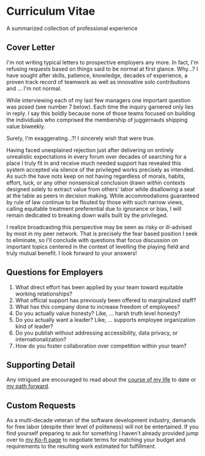 Curriculum Vitae
================

A summarized collection of professional experience


Cover Letter
------------

I'm not writing typical letters to prospective employers any more.  In fact, I'm
refusing requests based on things said to be normal at first glance.  Why...?  I
have sought after skills, patience, knowledge, decades of experience, a proven
track record of teamwork as well as innovative solo contributions and ... I'm
not normal.


While interviewing each of my last few managers one important question was posed
(see number 7 below).  Each time the inquiry garnered only lies in reply.  I say
this boldly because none of those teams focused on building the individuals who
comprised the membership of juggernauts shipping value biweekly.

Surely, I'm exaggerating...?!  I sincerely wish that were true.


Having faced unexplained rejection just after delivering on entirely unrealistic
expectations in every forum over decades of searching for a place I truly fit in
and receive much needed support has revealed this system accepted via silence of
the privileged works precisely as intended.  As such the have nots keep on not
having regardless of morals, habits, effort, luck, or any other nonsensical
conclusion drawn within contexts designed solely to extract value from others'
labor while disallowing a seat at the table as peers in decision making.  While
accommodations guaranteed by rule of law continue to be flouted by those with
such narrow views, calling equitable treatment preferential due to ignorance or
bias, I will remain dedicated to breaking down walls built by the privileged.

I realize broadcasting this perspective may be seen as risky or ill-advised by
most in my peer network.  That is precisely the fear based position I seek to
eliminate, so I'll conclude with questions that focus discussion on important
topics centered in the context of levelling the playing field and truly mutual
benefit.  I look forward to your answers!


Questions for Employers
-----------------------

 1) What direct effort has been applied by your team toward equitable working relationships?
 2) What official support has previously been offered to marginalized staff?
 3) What has this company done to increase freedom of employees?
 4) Do you actually value honesty?  Like, ... harsh truth level honesty?
 5) Do you actually want a leader?  Like, ... supports employee organization kind of leader?
 6) Do you publish without addressing accessibility, data privacy, or internationalization?
 7) How do you foster collaboration over competition within your team?


Supporting Detail
-----------------

Any intrigued are encouraged to read about the
[course of my life](./technical.md) to date or
[my path forward](./clinical.md).


Custom Requests
---------------

As a multi-decade veteran of the software development industry, demands for free
labor (despite their level of politeness) will not be entertained.  If you find
yourself preparing to ask for something I haven't already provided jump over to
[my Ko-fi page](https://ko-fi.com/gurumojo 'Buy me a coffee?') to negotiate
terms for matching your budget and requirements to the resulting work estimated
for fulfillment.

